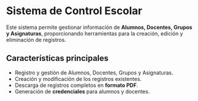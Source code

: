 # Sistema de Control Escolar

Este sistema permite gestionar información de **Alumnos, Docentes, Grupos y Asignaturas**, proporcionando herramientas para la creación, edición y eliminación de registros.

## Características principales
- Registro y gestión de Alumnos, Docentes, Grupos y Asignaturas.
- Creación y modificación de los registros existentes.
- Descarga de registros completos en **formato PDF**.
- Generación de **credenciales** para alumnos y docentes.

